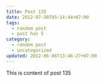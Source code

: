 ```yaml
---
title: Post 135
date: 2012-07-30T05:14:44+07:00
tags:
  - random post
  - post has 5
category:
  - random post
  - uncategorized
updated: 2012-06-06T13:46:27+07:00
---
```

This is content of post 135